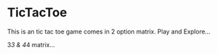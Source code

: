 # TicTacToe
This is an tic tac toe game comes in 2 option matrix. Play and Explore...

3*3 
&
4*4 matrix...
